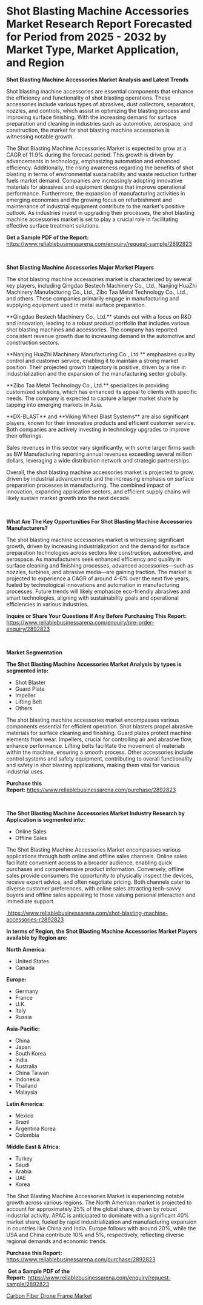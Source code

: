 <p><h1>Shot Blasting Machine Accessories Market Research Report Forecasted for Period from 2025 -  2032 by Market Type, Market Application, and Region</h1></p><p><strong>Shot Blasting Machine Accessories Market Analysis and Latest Trends</strong></p>
<p><p>Shot blasting machine accessories are essential components that enhance the efficiency and functionality of shot blasting operations. These accessories include various types of abrasives, dust collectors, separators, nozzles, and controls, which assist in optimizing the blasting process and improving surface finishing. With the increasing demand for surface preparation and cleaning in industries such as automotive, aerospace, and construction, the market for shot blasting machine accessories is witnessing notable growth.</p><p>The Shot Blasting Machine Accessories Market is expected to grow at a CAGR of 11.9% during the forecast period. This growth is driven by advancements in technology, emphasizing automation and enhanced efficiency. Additionally, the rising awareness regarding the benefits of shot blasting in terms of environmental sustainability and waste reduction further fuels market demand. Companies are increasingly adopting innovative materials for abrasives and equipment designs that improve operational performance. Furthermore, the expansion of manufacturing activities in emerging economies and the growing focus on refurbishment and maintenance of industrial equipment contribute to the market's positive outlook. As industries invest in upgrading their processes, the shot blasting machine accessories market is set to play a crucial role in facilitating effective surface treatment solutions.</p></p>
<p><strong>Get a Sample PDF of the Report:&nbsp;</strong> <a href="https://www.reliablebusinessarena.com/enquiry/request-sample/2892823?utm_campaign=2189&utm_medium=2&utm_source=Github&utm_content=ia&utm_term=15032025&utm_id=shot-blasting-machine-accessories">https://www.reliablebusinessarena.com/enquiry/request-sample/2892823</a></p>
<p>&nbsp;</p>
<p><strong>Shot Blasting Machine Accessories Major Market Players</strong></p>
<p><p>The shot blasting machine accessories market is characterized by several key players, including Qingdao Bestech Machinery Co., Ltd., Nanjing HuaZhi Machinery Manufacturing Co., Ltd., Zibo Taa Metal Technology Co., Ltd., and others. These companies primarily engage in manufacturing and supplying equipment used in metal surface preparation.</p><p>**Qingdao Bestech Machinery Co., Ltd.** stands out with a focus on R&D and innovation, leading to a robust product portfolio that includes various shot blasting machines and accessories. The company has reported consistent revenue growth due to increasing demand in the automotive and construction sectors.</p><p>**Nanjing HuaZhi Machinery Manufacturing Co., Ltd.** emphasizes quality control and customer service, enabling it to maintain a strong market position. Their projected growth trajectory is positive, driven by a rise in industrialization and the expansion of the manufacturing sector globally.</p><p>**Zibo Taa Metal Technology Co., Ltd.** specializes in providing customized solutions, which has enhanced its appeal to clients with specific needs. The company is expected to capture a larger market share by tapping into emerging markets in Asia.</p><p>**DX-BLAST** and **Viking Wheel Blast Systems** are also significant players, known for their innovative products and efficient customer service. Both companies are actively investing in technology upgrades to improve their offerings.</p><p>Sales revenues in this sector vary significantly, with some larger firms such as BW Manufacturing reporting annual revenues exceeding several million dollars, leveraging a wide distribution network and strategic partnerships.</p><p>Overall, the shot blasting machine accessories market is projected to grow, driven by industrial advancements and the increasing emphasis on surface preparation processes in manufacturing. The combined impact of innovation, expanding application sectors, and efficient supply chains will likely sustain market growth into the next decade.</p></p>
<p>&nbsp;</p>
<p><strong>What Are The Key Opportunities For Shot Blasting Machine Accessories Manufacturers?</strong></p>
<p><p>The shot blasting machine accessories market is witnessing significant growth, driven by increasing industrialization and the demand for surface preparation technologies across sectors like construction, automotive, and aerospace. As manufacturers seek enhanced efficiency and quality in surface cleaning and finishing processes, advanced accessories—such as nozzles, turbines, and abrasive media—are gaining traction. The market is projected to experience a CAGR of around 4-6% over the next five years, fueled by technological innovations and automation in manufacturing processes. Future trends will likely emphasize eco-friendly abrasives and smart technologies, aligning with sustainability goals and operational efficiencies in various industries.</p></p>
<p><strong>Inquire or Share Your Questions If Any Before Purchasing This Report:</strong> <a href="https://www.reliablebusinessarena.com/enquiry/pre-order-enquiry/2892823?utm_campaign=2189&utm_medium=2&utm_source=Github&utm_content=ia&utm_term=15032025&utm_id=shot-blasting-machine-accessories">https://www.reliablebusinessarena.com/enquiry/pre-order-enquiry/2892823</a></p>
<p>&nbsp;</p>
<p><strong>Market Segmentation</strong></p>
<p><strong>The Shot Blasting Machine Accessories Market Analysis by types is segmented into:</strong></p>
<p><ul><li>Shot Blaster</li><li>Guard Plate</li><li>Impeller</li><li>Lifting Belt</li><li>Others</li></ul></p>
<p><p>The shot blasting machine accessories market encompasses various components essential for efficient operation. Shot blasters propel abrasive materials for surface cleaning and finishing. Guard plates protect machine elements from wear. Impellers, crucial for controlling air and abrasive flow, enhance performance. Lifting belts facilitate the movement of materials within the machine, ensuring a smooth process. Other accessories include control systems and safety equipment, contributing to overall functionality and safety in shot blasting applications, making them vital for various industrial uses.</p></p>
<p><strong>Purchase this Report:&nbsp;</strong><a href="https://www.reliablebusinessarena.com/purchase/2892823?utm_campaign=2189&utm_medium=2&utm_source=Github&utm_content=ia&utm_term=15032025&utm_id=shot-blasting-machine-accessories">https://www.reliablebusinessarena.com/purchase/2892823</a></p>
<p>&nbsp;</p>
<p><strong>The Shot Blasting Machine Accessories Market Industry Research by Application is segmented into:</strong></p>
<p><ul><li>Online Sales</li><li>Offline Sales</li></ul></p>
<p><p>The Shot Blasting Machine Accessories Market encompasses various applications through both online and offline sales channels. Online sales facilitate convenient access to a broader audience, enabling quick purchases and comprehensive product information. Conversely, offline sales provide consumers the opportunity to physically inspect the devices, receive expert advice, and often negotiate pricing. Both channels cater to diverse customer preferences, with online sales attracting tech-savvy buyers and offline sales appealing to those valuing personal interaction and immediate support.</p></p>
<p><a href="https://www.reliablebusinessarena.com/shot-blasting-machine-accessories-r2892823?utm_campaign=2189&utm_medium=2&utm_source=Github&utm_content=ia&utm_term=15032025&utm_id=shot-blasting-machine-accessories">&nbsp;https://www.reliablebusinessarena.com/shot-blasting-machine-accessories-r2892823</a></p>
<p><strong>In terms of Region, the Shot Blasting Machine Accessories Market Players available by Region are:</strong></p>
<p>
    <p> <strong> North America: </strong>
        <ul>
            <li>United States</li>
            <li>Canada</li>
        </ul>
        </p> 
    <p> <strong> Europe: </strong>
        <ul>
            <li>Germany</li>
            <li>France</li>
            <li>U.K.</li>
            <li>Italy</li>
            <li>Russia</li>
        </ul>
        </p> 
    <p> <strong> Asia-Pacific: </strong>
        <ul>
            <li>China</li>
            <li>Japan</li>
            <li>South Korea</li>
            <li>India</li>
            <li>Australia</li>
            <li>China Taiwan</li>
            <li>Indonesia</li>
            <li>Thailand</li>
            <li>Malaysia</li>
        </ul>
        </p> 
    <p> <strong> Latin America: </strong>
        <ul>
            <li>Mexico</li>
            <li>Brazil</li>
            <li>Argentina Korea</li>
            <li>Colombia</li>
        </ul>
        </p> 
    <p> <strong> Middle East & Africa: </strong>
        <ul>
            <li>Turkey</li>
            <li>Saudi</li>
            <li>Arabia</li>
            <li>UAE</li>
            <li>Korea</li>
        </ul>
    </p>
    </p>
<p><p>The Shot Blasting Machine Accessories Market is experiencing notable growth across various regions. The North American market is projected to account for approximately 25% of the global share, driven by robust industrial activity. APAC is anticipated to dominate with a significant 40% market share, fueled by rapid industrialization and manufacturing expansion in countries like China and India. Europe follows with around 20%, while the USA and China contribute 10% and 5%, respectively, reflecting diverse regional demands and economic trends.</p></p>
<p><strong>Purchase this Report: </strong><a href="https://www.reliablebusinessarena.com/purchase/2892823?utm_campaign=2189&utm_medium=2&utm_source=Github&utm_content=ia&utm_term=15032025&utm_id=shot-blasting-machine-accessories">https://www.reliablebusinessarena.com/purchase/2892823</a></p>
<p>&nbsp;<strong>Get a Sample PDF of the Report:&nbsp;&nbsp;</strong><a href="https://www.reliablebusinessarena.com/enquiry/request-sample/2892823?utm_campaign=2189&utm_medium=2&utm_source=Github&utm_content=ia&utm_term=15032025&utm_id=shot-blasting-machine-accessories">https://www.reliablebusinessarena.com/enquiry/request-sample/2892823</a></p>
<p><strong></strong></p>
<p><p><a href="https://github.com/FlorianWolf90/Market-Research-Report-List-1/blob/main/carbon-fiber-drone-frame-market.md?utm_campaign=2189&utm_medium=2&utm_source=Github&utm_content=ia&utm_term=15032025&utm_id=shot-blasting-machine-accessories">Carbon Fiber Drone Frame Market</a></p></p>
